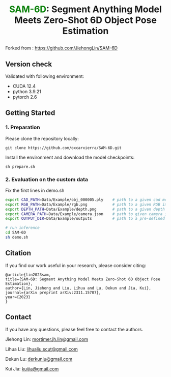 # <p align="center"> <font color=#008000>SAM-6D</font>: Segment Anything Model Meets Zero-Shot 6D Object Pose Estimation </p>

Forked from : https://github.com/JiehongLin/SAM-6D

## Version check
Validated with following environment: 
- CUDA 12.4
- python 3.9.21
- pytorch 2.6


## Getting Started

### 1. Preparation
Please clone the repository locally:
```
git clone https://github.com/oxcarxierra/SAM-6D.git
```
Install the environment and download the model checkpoints:
```
sh prepare.sh
```

### 2. Evaluation on the custom data
Fix the first lines in demo.sh 
```demo.sh
export CAD_PATH=Data/Example/obj_000005.ply    # path to a given cad model(mm)
export RGB_PATH=Data/Example/rgb.png           # path to a given RGB image
export DEPTH_PATH=Data/Example/depth.png       # path to a given depth map(mm)
export CAMERA_PATH=Data/Example/camera.json    # path to given camera intrinsics
export OUTPUT_DIR=Data/Example/outputs         # path to a pre-defined file for saving results

# run inference
cd SAM-6D
sh demo.sh
```

## Citation
If you find our work useful in your research, please consider citing:

    @article{lin2023sam,
    title={SAM-6D: Segment Anything Model Meets Zero-Shot 6D Object Pose Estimation},
    author={Lin, Jiehong and Liu, Lihua and Lu, Dekun and Jia, Kui},
    journal={arXiv preprint arXiv:2311.15707},
    year={2023}
    }


## Contact

If you have any questions, please feel free to contact the authors. 

Jiehong Lin: [mortimer.jh.lin@gmail.com](mailto:mortimer.jh.lin@gmail.com)

Lihua Liu: [lihualiu.scut@gmail.com](mailto:lihualiu.scut@gmail.com)

Dekun Lu: [derkunlu@gmail.com](mailto:derkunlu@gmail.com)

Kui Jia:  [kuijia@gmail.com](kuijia@gmail.com)

